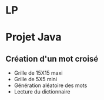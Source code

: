 # LP

Projet Java
===========

Création d'un mot croisé
-------------------------

- Grille de 15X15 maxi
- Grille de 5X5 mini
- Génération aléatoire des mots
- Lecture du dictionnaire
